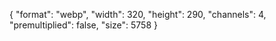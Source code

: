 {
  "format": "webp",
  "width": 320,
  "height": 290,
  "channels": 4,
  "premultiplied": false,
  "size": 5758
}